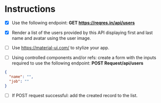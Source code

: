 # Instructions

- [X] Use the following endpoint: **GET https://reqres.in/api/users**

- [X] Render a list of the users provided by this API displaying first and last name and avatar using the user image. 

- [ ] Use https://material-ui.com/ to stylize your app.

- [ ] Using controlled components and/or refs: create a form with the inputs required to use the following endpoint:
**POST Request/api/users**

``` json
{
  "name": "",
  "job": ""
}
```

- [ ] If POST request successful: add the created record to the list.
